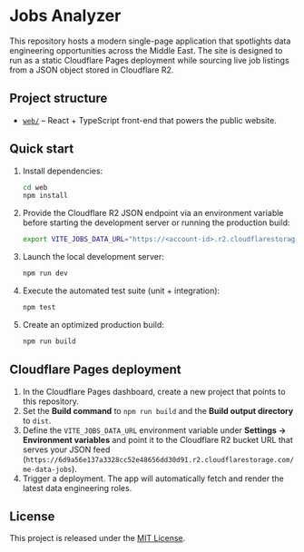 # Jobs Analyzer

This repository hosts a modern single-page application that spotlights data engineering opportunities across the Middle
East. The site is designed to run as a static Cloudflare Pages deployment while sourcing live job listings from a JSON
object stored in Cloudflare R2.

## Project structure

- [`web/`](web/) – React + TypeScript front-end that powers the public website.

## Quick start

1. Install dependencies:

   ```bash
   cd web
   npm install
   ```

2. Provide the Cloudflare R2 JSON endpoint via an environment variable before starting the development server or
   running the production build:

   ```bash
   export VITE_JOBS_DATA_URL="https://<account-id>.r2.cloudflarestorage.com/me-data-jobs"
   ```

3. Launch the local development server:

   ```bash
   npm run dev
   ```

4. Execute the automated test suite (unit + integration):

   ```bash
   npm test
   ```

5. Create an optimized production build:

   ```bash
   npm run build
   ```

## Cloudflare Pages deployment

1. In the Cloudflare Pages dashboard, create a new project that points to this repository.
2. Set the **Build command** to `npm run build` and the **Build output directory** to `dist`.
3. Define the `VITE_JOBS_DATA_URL` environment variable under **Settings → Environment variables** and point it to the
   Cloudflare R2 bucket URL that serves your JSON feed (`https://6d9a56e137a3328cc52e48656dd30d91.r2.cloudflarestorage.com/me-data-jobs`).
4. Trigger a deployment. The app will automatically fetch and render the latest data engineering roles.

## License

This project is released under the [MIT License](LICENSE).
